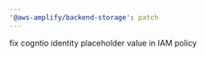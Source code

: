 ```yaml
---
'@aws-amplify/backend-storage': patch
---
```


fix cogntio identity placeholder value in IAM policy
